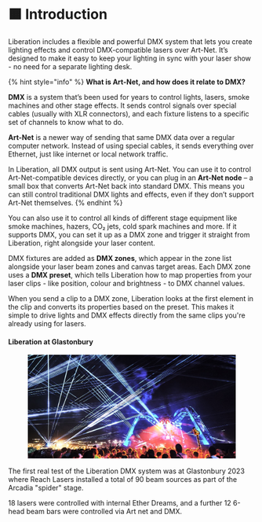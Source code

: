 # 🟧 Introduction

Liberation includes a flexible and powerful DMX system that lets you create lighting effects and control DMX-compatible lasers over Art-Net. It’s designed to make it easy to keep your lighting in sync with your laser show - no need for a separate lighting desk.

{% hint style="info" %}
**What is Art-Net, and how does it relate to DMX?**

**DMX** is a system that’s been used for years to control lights, lasers, smoke machines and other stage effects. It sends control signals over special cables (usually with XLR connectors), and each fixture listens to a specific set of channels to know what to do.

**Art-Net** is a newer way of sending that same DMX data over a regular computer network. Instead of using special cables, it sends everything over Ethernet, just like internet or local network traffic.

In Liberation, all DMX output is sent using Art-Net. You can use it to control Art-Net-compatible devices directly, or you can plug in an **Art-Net node** – a small box that converts Art-Net back into standard DMX. This means you can still control traditional DMX lights and effects, even if they don’t support Art-Net themselves.
{% endhint %}

You can also use it to control all kinds of different stage equipment like smoke machines, hazers, CO₂ jets, cold spark machines and more. If it supports DMX, you can set it up as a DMX zone and trigger it straight from Liberation, right alongside your laser content.

DMX fixtures are added as **DMX zones**, which appear in the zone list alongside your laser beam zones and canvas target areas. Each DMX zone uses a **DMX preset**, which tells Liberation how to map properties from your laser clips - like position, colour and brightness - to DMX channel values.

When you send a clip to a DMX zone, Liberation looks at the first element in the clip and converts its properties based on the preset. This makes it simple to drive lights and DMX effects directly from the same clips you're already using for lasers.

#### Liberation at Glastonbury

<figure><img src="../.gitbook/assets/469A0020.jpg" alt=""><figcaption></figcaption></figure>

The first real test of the Liberation DMX system was at Glastonbury 2023 where Reach Lasers installed a total of 90 beam sources as part of the Arcadia "spider" stage.&#x20;

18 lasers were controlled with internal Ether Dreams, and a further 12 6-head beam bars were controlled via Art net and DMX.&#x20;

